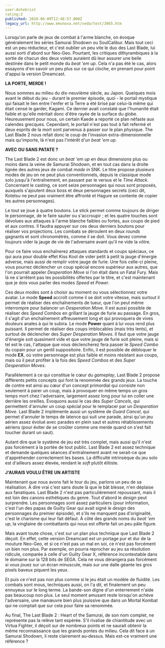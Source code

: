 ```yaml
---
user:Antekrist
rating:2
published: 2010-06-09T12:46:57.000Z
legacy_url: http://www.emunova.net/veda/test/3865.htm
---
```

Lorsqu'on parle de jeux de combat à l'arme blanche, on évoque généralement les séries Samurai Shodown ou SoulCalibur. Mais tout ceci est un peu réducteur, et c'est oublier un peu vite le duo des Last Blade, lui aussi sorti d'abord sur Neo-Geo. Pourtant, les critiques dithyrambiques à la sortie de chacun des deux volets auraient dû leur assurer une belle destinée dans le petit monde du _beat 'em up_. Cela n'a pas été le cas, alors essayons d'en savoir un peu plus sur ce qui cloche, en prenant pour point d'appui la version Dreamcast.  

  

**LA PORTE, MERDE !**  

Nous sommes au milieu du dix-neuvième siècle, au Japon. Quelques mois avant le début du jeu - durant le premier épisode, quoi - le portail mystique qui faisait le lien entre l'enfer et la Terre a été brisé par celui-là même qui était censé le garder, Kagami. Ce dernier avait constaté que l'humanité était faible et qu'elle méritait donc d'être rayée de la surface du globe. Heureusement pour nous, un certain Kaede a reporté ce plan néfaste aux calendes grecques. Cependant, le portail n'est pas tout à fait refermé et deux esprits de la mort sont parvenus à passer sur le plan physique. The Last Blade 2 nous refait donc le coup de l'invasion extra-dimensionnelle mais qu'importe, là n'est pas l'intérêt d'un _beat 'em up_.  

  

**AVEC OU SANS PATATE ?**  

The Last Blade 2 est donc un _beat 'em up_ en deux dimensions plus ou moins dans la veine de Samurai Shodown, et en tout cas dans la droite lignée des autres jeux de combat _made in_ SNK. Le titre propose plusieurs modes de jeu on ne peut plus conventionnels, depuis le classique mode solo jusqu'à l'entraînement, en passant par le versus et le _Time Attack_. Concernant le casting, ce sont seize personnages qui nous sont proposés, auxquels s'ajoutent deux boss et deux personnages secrets (ceci dit, Kotetsu ne peut pas vraiment être affronté et Hagure se contente de copier les autres personnages).  

Le tout se joue à quatre boutons. Le stick permet comme toujours de diriger le personnage, de le faire sauter ou s'accroupir ; et les quatre touches sont dévolues aux attaques à l'arme blanche faibles ou fortes, aux coups de pied et aux contres. Il faudra appuyer sur ces deux derniers boutons pour réaliser vos projections. Les combats se déroulent en deux _rounds_ gagnants et sont chronométrés, comme il se doit. Vous devez comme toujours vider la jauge de vie de l'adversaire avant qu'il ne vide la vôtre.  

Pour ce faire vous enchaînerez attaques standards et coups spéciaux, ce qui aura pour double effet Kiss Kool de vider petit à petit la jauge d'énergie adverse, mais aussi de remplir votre jauge de furie. Une fois celle-ci pleine, vous pourrez déclencher un coup spécial encore supérieur aux autres, que l'on pourrait appeler _Desperation Move_ si l'on était dans un Fatal Fury. Mais là ne s'arrêtent pas les possibilités offertes par le titre, et c'est maintenant que je dois vous parler des modes _Speed_ et _Power_.  

Ces deux modes sont à choisir au moment ou vous sélectionnez votre avatar. Le mode __Speed__ accroît comme il se doit votre vitesse, mais surtout il permet de réaliser des enchaînements de tueur, que l'on peut même interrompre pour balancer un _Desperation Move_. Il est aussi possible de réaliser des _Speed Combos_ en grillant la jauge de furie au passage. En gros, il s'agit d'un enchaînement affreusement long et qui provoquera de vives douleurs anales à qui le subira. Le mode __Power__ quant à lui vous rend plus puissant. Il permet de réaliser des coups imblocables (mais très lents), et surtout de déclencher des _Super Desperation Moves_. Il faut que votre jauge d'énergie soit quasiment vide et que votre jauge de furie soit pleine, mais si tel est le cas, l'attaque que vous déclencherez fera passer le _Speed Combo_ du copain pour un gentil suppositoire. Enfin, il est possible de débloquer le mode __EX__, où votre personnage est plus faible et moins résistant aux coups, mais où il peut profiter à la fois des _Speed Combos_ et des _Super Desperation Moves_.  

Parallèlement à ce qui constitue le cœur du _gameplay_, Last Blade 2 propose différents petits concepts qui font la renommée des grands jeux. La touche de contre est ainsi au cœur d'un concept primordial qui consiste non seulement à parer un coup, mais à provoquer en même temps un gros temps mort chez l'adversaire, largement assez long pour lui en coller une derrière les oreilles. Évoquons aussi le cas des _Super Cancels_, qui permettent d'annuler un coup spécial pour le remplacer par un _Desperation Move_. Last Blade 2 implémente aussi un système de _Guard Cancel_, qui permet d'annuler le temps de latence qui suit une parade, ainsi qu'un jeu aérien assez évolué avec parades en plein saut et autres rétablissements aériens (pour éviter de se croûter comme une merde quand on s'est fait toucher durant un saut).  

Autant dire que le système de jeu est très complet, mais aussi qu'il n'est pas forcément à la portée de tout public. Last Blade 2 est assez technique et demande quelques séances d'entraînement avant ne serait-ce que d'appréhender correctement les bases. La difficulté intrinsèque du jeu solo est d'ailleurs assez élevée, rendant le _soft_ plutôt élitiste.  

  

**J'AURAIS VOULU ÊTRE UN ARTISTE**  

Maintenant que nous avons fait le tour du jeu, parlons un peu de sa réalisation. À dire vrai c'est sans doute là que le bât blesse, n'en déplaise aux fanatiques. Last Blade 2 n'est pas particulièrement repoussant, mais il est loin des canons esthétiques du genre. Tout d'abord le _design_ peut surprendre. Les personnages sont assez particuliers (pour information, c'est l'un des papas de Guilty Gear qui avait signé le _design_ des personnages du premier épisode), et s'ils ne manquent pas d'originalité, c'est le charisme qui leur fait défaut. À côté des grands noms du _beat 'em up_, la vingtaine de combattants qui nous est offerte fait un peu pâle figure.  

Mais avant toute chose, c'est sur un plan plus technique que Last Blade 2 déçoit. En effet, cette version Dreamcast est un portage pur et dur de la mouture Neo-Geo, et si ce n'est pas un mal en soi, ce n'est pas forcément un bien non plus. Par exemple, on pourra reprocher au jeu sa résolution ridicule, comparée à celle d'un Guilty Gear X, référence incontestable dans le domaine sur la 128 bits de SEGA. Cela ne vous dérangera pas forcément si vous jouez sur un écran minuscule, mais sur une dalle géante les gros pixels baveux piquent les yeux.  

Et puis ce n'est pas non plus comme si le jeu était un modèle de fluidité. Les combats sont mous, techniques aussi, on l'a dit, et finalement un peu ennuyeux sur le long terme. La bande-son digne d'un enterrement n'aide pas beaucoup non plus. Le seul moment amusant reste lorsqu'on achève l'adversaire, une manœuvre bien plus jouissive que dans un Mortal Kombat qui ne comptait que sur cela pour faire sa renommée.  

  

Au final, The Last Blade 2 : Heart of the Samurai, de son nom complet, ne représente pas la relève tant espérée. S'il rivalise de chiantitude avec un Virtua Fighter, il déçoit sur de nombreux points et ne saurait obtenir la même reconnaissance que les grands pontes du milieu. Cela dit face à un Samurai Shodown, il reste clairement au-dessus. Mais est-ce vraiment une référence ?